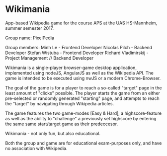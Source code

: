 # Wikimania
App-based Wikipedia game for the course APS at the UAS HS-Mannheim, summer semester 2017.

Group name: PixelPedia

Group members:
Minh Le - Frontend Developer
Nicolas Pilch - Backend Developer
Stefan Wistuba - Frontend Developer 
Richard Vladimirskij - Project Management // Backend Developer

Wikimania is a single-player browser-game desktop application, implemented using nodeJS, AngularJS as well as the Wikipedia API. The game is intended to be executed using nwJS or a modern Chrome-Browser.

The goal of the game is for a player to reach a so-called "target" page in the least amount of "clicks" possible. The player starts the game from an either pre-selected or randomly generated "starting" page, and attempts to reach the "target" by navigating through Wikipedia articles.

The game features the two game-modes [Easy & Hard], a highscore-feature as well as the ability to "challenge" a previously set highscore by entering the same same start/target game as their predeccesor.

Wikimania - not only fun, but also educational.

Both the group and game are for educational exam-purposes only, and have no association with Wikipedia.



